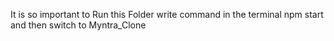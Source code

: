 It is so important to Run this Folder 
write command in the terminal
npm start and then switch to Myntra_Clone
